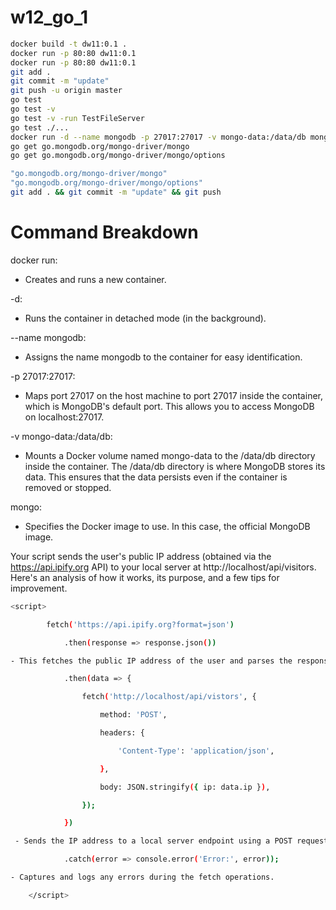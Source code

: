 # w12_go_1

```bash
docker build -t dw11:0.1 .
docker run -p 80:80 dw11:0.1
docker run -p 80:80 dw11:0.1
git add .
git commit -m "update"
git push -u origin master 
go test
go test -v
go test -v -run TestFileServer
go test ./...
docker run -d --name mongodb -p 27017:27017 -v mongo-data:/data/db mongo:latest
go get go.mongodb.org/mongo-driver/mongo
go get go.mongodb.org/mongo-driver/mongo/options

"go.mongodb.org/mongo-driver/mongo"
"go.mongodb.org/mongo-driver/mongo/options"
git add . && git commit -m "update" && git push
```

# **Command Breakdown**
docker run:
- Creates and runs a new container.

-d:
- Runs the container in detached mode (in the background).

--name mongodb:
- Assigns the name mongodb to the container for easy identification.

-p 27017:27017:
- Maps port 27017 on the host machine to port 27017 inside the container, which is MongoDB's default port. This allows you to access MongoDB on localhost:27017.

-v mongo-data:/data/db:
- Mounts a Docker volume named mongo-data to the /data/db directory inside the container. The /data/db directory is where MongoDB stores its data. This ensures that the data persists even if the container is removed or stopped.

mongo:
- Specifies the Docker image to use. In this case, the official MongoDB image.


Your script sends the user's public IP address (obtained via the https://api.ipify.org API) to your local server at http://localhost/api/visitors. Here's an analysis of how it works, its purpose, and a few tips for improvement.
``` bash
<script>

        fetch('https://api.ipify.org?format=json')

            .then(response => response.json()) 

- This fetches the public IP address of the user and parses the response JSON to extract the ip value.

            .then(data => {

                fetch('http://localhost/api/vistors', {

                    method: 'POST',

                    headers: {

                        'Content-Type': 'application/json',

                    },

                    body: JSON.stringify({ ip: data.ip }),

                });

            })

 - Sends the IP address to a local server endpoint using a POST request with a JSON payload.

            .catch(error => console.error('Error:', error));

- Captures and logs any errors during the fetch operations.

    </script>

```